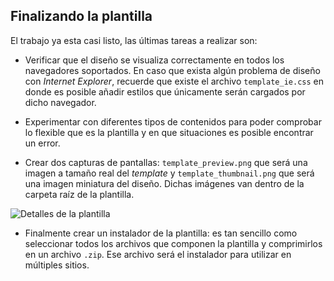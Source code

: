 

## Finalizando la plantilla

El trabajo ya esta casi listo, las últimas tareas a realizar son:


* Verificar que el diseño se visualiza correctamente en todos los navegadores soportados. En caso que exista algún problema de diseño con *Internet Explorer*, recuerde que existe el archivo `template_ie.css` en donde es posible añadir estilos que únicamente serán cargados por dicho navegador.

* Experimentar con diferentes tipos de contenidos para poder comprobar lo flexible que es la plantilla y en que situaciones es posible encontrar un error.

* Crear dos capturas de pantallas: `template_preview.png` que será una imagen a tamaño real del *template* y `template_thumbnail.png` que será una imagen miniatura del diseño. Dichas imágenes van dentro de la carpeta raíz de la plantilla.


![Detalles de la plantilla](incluir/figuras/image37.png)


* Finalmente crear un instalador de la plantilla: es tan sencillo como seleccionar todos los archivos que componen la plantilla y comprimirlos en un archivo `.zip`. Ese archivo será el instalador para utilizar en múltiples sitios.



